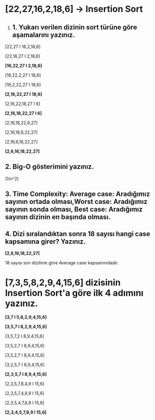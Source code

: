  # [22,27,16,2,18,6] -> Insertion Sort
1. ## 1. Yukarı verilen dizinin sort türüne göre aşamalarını yazınız.
[22,27 I 16,2,18,6]

[22,16,27 I 2,18,6]

__[16,22,27 I 2,18,6]__

[16,22,2,27 I 18,6]

[16,2,22,27 I 18,6]

__[2,16,22,27 I 18,6]__

[2,16,22,18,27 I 6]

__[2,16,18,22,27 I 6]__

[2,16,18,22,6,27]

[2,16,18,6,22,27]

[2,16,6,18,22,27]

__[2,6,16,18,22,27]__

## 2. Big-O gösterimini yazınız.

O(n^2)

## 3. Time Complexity: Average case: Aradığımız sayının ortada olması,Worst case: Aradığımız sayının sonda olması, Best case: Aradığımız sayının dizinin en başında olması.

## 4. Dizi sıralandıktan sonra 18 sayısı hangi case kapsamına girer? Yazınız.

__[2,6,16,18,22,27]__

18 sayısı son dizilime göre Average case kapsamındadır.

# [7,3,5,8,2,9,4,15,6] dizisinin Insertion Sort'a göre ilk 4 adımını yazınız.

__[3,7 I 5,8,2,9,4,15,6]__

__[3,5,7 I 8,2,9,4,15,6]__

[3,5,7,2  I 8,9,4,15,6]

[3,5,2,7 I 8,9,4,15,6]

[3,5,2,7 I 8,9,4,15,6]

[3,2,5,7 I 8,9,4,15,6]

__[2,3,5,7 I 8,9,4,15,6]__

[2,3,5,7,8,4,9 I 15,6]

[2,3,5,7,4,8,9 I 15,6]

[2,3,5,4,7,8,9 I 15,6]

__[2,3,4,5,7,8,9 I 15,6]__
